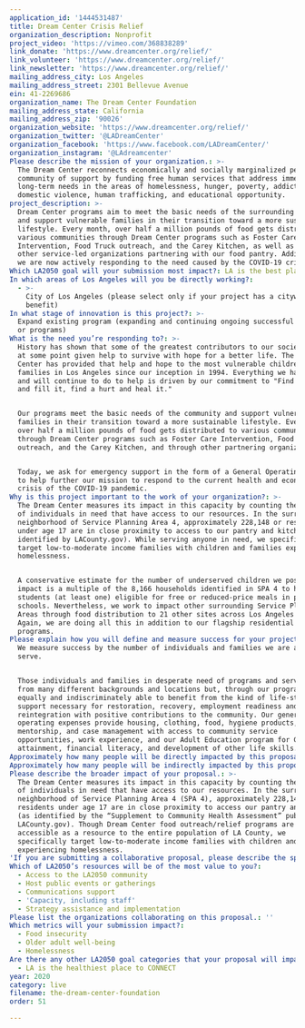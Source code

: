 ```yaml
---
application_id: '1444531487'
title: Dream Center Crisis Relief
organization_description: Nonprofit
project_video: 'https://vimeo.com/368838289'
link_donate: 'https://www.dreamcenter.org/relief/'
link_volunteer: 'https://www.dreamcenter.org/relief/'
link_newsletter: 'https://www.dreamcenter.org/relief/'
mailing_address_city: Los Angeles
mailing_address_street: 2301 Bellevue Avenue
ein: 41-2269686
organization_name: The Dream Center Foundation
mailing_address_state: California
mailing_address_zip: '90026'
organization_website: 'https://www.dreamcenter.org/relief/'
organization_twitter: '@LADreamCenter'
organization_facebook: 'https://www.facebook.com/LADreamCenter/'
organization_instagram: '@LAdreamcenter'
Please describe the mission of your organization.: >-
  The Dream Center reconnects economically and socially marginalized people to a
  community of support by funding free human services that address immediate and
  long-term needs in the areas of homelessness, hunger, poverty, addiction,
  domestic violence, human trafficking, and educational opportunity.
project_description: >-
  Dream Center programs aim to meet the basic needs of the surrounding community
  and support vulnerable families in their transition toward a more sustainable
  lifestyle. Every month, over half a million pounds of food gets distributed to
  various communities through Dream Center programs such as Foster Care
  Intervention, Food Truck outreach, and the Carey Kitchen, as well as through
  other service-led organizations partnering with our food pantry. Additionally,
  we are now actively responding to the need caused by the COVID-19 crisis. 
Which LA2050 goal will your submission most impact?: LA is the best place to LIVE
In which areas of Los Angeles will you be directly working?:
  - >-
    City of Los Angeles (please select only if your project has a citywide
    benefit)
In what stage of innovation is this project?: >-
  Expand existing program (expanding and continuing ongoing successful projects
  or programs)
What is the need you’re responding to?: >-
  History has shown that some of the greatest contributors to our society were
  at some point given help to survive with hope for a better life. The Dream
  Center has provided that help and hope to the most vulnerable children and
  families in Los Angeles since our inception in 1994. Everything we have done
  and will continue to do to help is driven by our commitment to "Find a need
  and fill it, find a hurt and heal it." 


  Our programs meet the basic needs of the community and support vulnerable
  families in their transition toward a more sustainable lifestyle. Every month,
  over half a million pounds of food gets distributed to various communities
  through Dream Center programs such as Foster Care Intervention, Food Truck
  outreach, and the Carey Kitchen, and through other partnering organizations.


  Today, we ask for emergency support in the form of a General Operating grant
  to help further our mission to respond to the current health and economic
  crisis of the COVID-19 pandemic.
Why is this project important to the work of your organization?: >-
  The Dream Center measures its impact in this capacity by counting the number
  of individuals in need that have access to our resources. In the surrounding
  neighborhood of Service Planning Area 4, approximately 228,148 or residents
  under age 17 are in close proximity to access to our pantry and kitchen (as
  identified by LACounty.gov). While serving anyone in need, we specifically
  target low-to-moderate income families with children and families experiencing
  homelessness. 


  A conservative estimate for the number of underserved children we positively
  impact is a multiple of the 8,166 households identified in SPA 4 to have
  students (at least one) eligible for free or reduced-price meals in public
  schools. Nevertheless, we work to impact other surrounding Service Planning
  Areas through food distribution to 21 other sites across Los Angeles county.
  Again, we are doing all this in addition to our flagship residential
  programs. 
Please explain how you will define and measure success for your project.: >-
  We measure success by the number of individuals and families we are able to
  serve. 


  Those individuals and families in desperate need of programs and services come
  from many different backgrounds and locations but, through our programs, are
  equally and indiscriminately able to benefit from the kind of life-stabilizing
  support necessary for restoration, recovery, employment readiness and social
  reintegration with positive contributions to the community. Our general
  operating expenses provide housing, clothing, food, hygiene products,
  mentorship, and case management with access to community service
  opportunities, work experience, and our Adult Education program for GED
  attainment, financial literacy, and development of other life skills. 
Approximately how many people will be directly impacted by this proposal?: '30000'
Approximately how many people will be indirectly impacted by this proposal?: '50000'
Please describe the broader impact of your proposal.: >-
  The Dream Center measures its impact in this capacity by counting the number
  of individuals in need that have access to our resources. In the surrounding
  neighborhood of Service Planning Area 4 (SPA 4), approximately 228,148 or
  residents under age 17 are in close proximity to access our pantry and kitchen
  (as identified by the “Supplement to Community Health Assessment” published by
  LACounty.gov). Though Dream Center food outreach/relief programs are
  accessible as a resource to the entire population of LA County, we
  specifically target low-to-moderate income families with children and families
  experiencing homelessness. 
'If you are submitting a collaborative proposal, please describe the specific role of partner organizations in the project.': Not collaborating.
Which of LA2050’s resources will be of the most value to you?:
  - Access to the LA2050 community
  - Host public events or gatherings
  - Communications support
  - 'Capacity, including staff'
  - Strategy assistance and implementation
Please list the organizations collaborating on this proposal.: ''
Which metrics will your submission impact?:
  - Food insecurity
  - Older adult well-being
  - Homelessness
Are there any other LA2050 goal categories that your proposal will impact?:
  - LA is the healthiest place to CONNECT
year: 2020
category: live
filename: the-dream-center-foundation
order: 51

---
```

